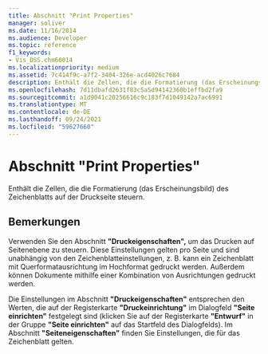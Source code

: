 ```yaml
---
title: Abschnitt "Print Properties"
manager: soliver
ms.date: 11/16/2014
ms.audience: Developer
ms.topic: reference
f1_keywords:
- Vis_DSS.chm60014
ms.localizationpriority: medium
ms.assetid: 7c414f9c-a7f2-3404-326e-acd4026c7684
description: Enthält die Zellen, die die Formatierung (das Erscheinungsbild) des Zeichenblatts auf der Druckseite steuern.
ms.openlocfilehash: 7d11dbafd2631f83c5a5d94142360b1effbd2fa9
ms.sourcegitcommit: a1d9041c20256616c9c183f7d1049142a7ac6991
ms.translationtype: MT
ms.contentlocale: de-DE
ms.lasthandoff: 09/24/2021
ms.locfileid: "59627660"
---
```

# <a name="print-properties-section"></a>Abschnitt "Print Properties"

Enthält die Zellen, die die Formatierung (das Erscheinungsbild) des Zeichenblatts auf der Druckseite steuern. 
  
## <a name="remarks"></a>Bemerkungen

Verwenden Sie den Abschnitt **"Druckeigenschaften",** um das Drucken auf Seitenebene zu steuern. Diese Einstellungen gelten pro Seite und sind unabhängig von den Zeichenblatteinstellungen, z. B. kann ein Zeichenblatt mit Querformatausrichtung im Hochformat gedruckt werden. Außerdem können Dokumente mithilfe einer Kombination von Ausrichtungen gedruckt werden. 
  
Die Einstellungen im Abschnitt **"Druckeigenschaften"** entsprechen den Werten, die auf der Registerkarte **"Druckeinrichtung"** im Dialogfeld **"Seite einrichten"** festgelegt sind (klicken Sie auf der Registerkarte **"Entwurf"** in der Gruppe **"Seite einrichten"** auf das Startfeld des Dialogfelds). Im Abschnitt **"Seiteneigenschaften"** finden Sie Einstellungen, die für das Zeichenblatt gelten. 
  


